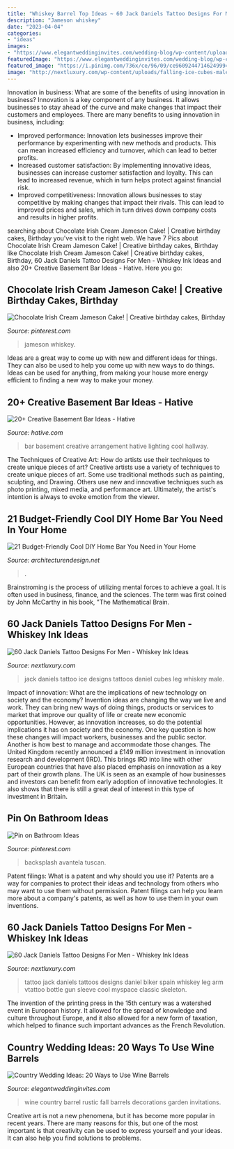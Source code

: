 ```yaml
---
title: "Whiskey Barrel Top Ideas ~ 60 Jack Daniels Tattoo Designs For Men"
description: "Jameson whiskey"
date: "2023-04-04"
categories:
- "ideas"
images:
- "https://www.elegantweddinginvites.com/wedding-blog/wp-content/uploads/2015/07/rustic-garden-wedding-ideas-with-wine-barrel-decorations-for-fall.jpg"
featuredImage: "https://www.elegantweddinginvites.com/wedding-blog/wp-content/uploads/2015/07/rustic-garden-wedding-ideas-with-wine-barrel-decorations-for-fall.jpg"
featured_image: "https://i.pinimg.com/736x/ce/96/09/ce960924471462499945d25f409be629.jpg"
image: "http://nextluxury.com/wp-content/uploads/falling-ice-cubes-male-jack-daniels-leg-tattoos.jpg"
---
```



Innovation in business: What are some of the benefits of using innovation in business?
Innovation is a key component of any business. It allows businesses to stay ahead of the curve and make changes that impact their customers and employees. There are many benefits to using innovation in business, including: 
- Improved performance: Innovation lets businesses improve their performance by experimenting with new methods and products. This can mean increased efficiency and turnover, which can lead to better profits. 
- Increased customer satisfaction: By implementing innovative ideas, businesses can increase customer satisfaction and loyalty. This can lead to increased revenue, which in turn helps protect against financial risk. 
- Improved competitiveness: Innovation allows businesses to stay competitive by making changes that impact their rivals. This can lead to improved prices and sales, which in turn drives down company costs and results in higher profits.

	

		
searching about Chocolate Irish Cream Jameson Cake! | Creative birthday cakes, Birthday you've visit to the right web. We have 7 Pics about Chocolate Irish Cream Jameson Cake! | Creative birthday cakes, Birthday like Chocolate Irish Cream Jameson Cake! | Creative birthday cakes, Birthday, 60 Jack Daniels Tattoo Designs For Men - Whiskey Ink Ideas and also 20+ Creative Basement Bar Ideas - Hative. Here you go:
		
    
## Chocolate Irish Cream Jameson Cake! | Creative Birthday Cakes, Birthday

<img loading=lazy src="https://i.pinimg.com/736x/72/47/bb/7247bb05d90b37bab9be195379aed6e5.jpg" onerror="this.onerror=null;this.src='https://tse3.mm.bing.net/th?id=OIP.ou5Jwka_FrsCqzeDGCFXGgHaJ3&amp;pid=15.1';" alt="Chocolate Irish Cream Jameson Cake! | Creative birthday cakes, Birthday">

_Source: pinterest.com_

>jameson whiskey. 

	

Ideas are a great way to come up with new and different ideas for things. They can also be used to help you come up with new ways to do things. Ideas can be used for anything, from making your house more energy efficient to finding a new way to make your money.

    
## 20+ Creative Basement Bar Ideas - Hative

<img loading=lazy src="http://hative.com/wp-content/uploads/2014/05/basement-bar-ideas/13-wall-arrangement.jpg" onerror="this.onerror=null;this.src='https://tse4.mm.bing.net/th?id=OIP.cFNCNa6iVc-TO7xSlDm1QQHaJ3&amp;pid=15.1';" alt="20+ Creative Basement Bar Ideas - Hative">

_Source: hative.com_

>bar basement creative arrangement hative lighting cool hallway. 

	

The Techniques of Creative Art: How do artists use their techniques to create unique pieces of art?
Creative artists use a variety of techniques to create unique pieces of art. Some use traditional methods such as painting, sculpting, and Drawing. Others use new and innovative techniques such as photo printing, mixed media, and performance art. Ultimately, the artist's intention is always to evoke emotion from the viewer.

    
## 21 Budget-Friendly Cool DIY Home Bar You Need In Your Home

<img loading=lazy src="https://cdn.architecturendesign.net/wp-content/uploads/2015/04/AD-DIY-Home-Bar-4.jpg" onerror="this.onerror=null;this.src='https://tse1.mm.bing.net/th?id=OIP.I6pjlEuICwBOugWXdpoFtQHaJ4&amp;pid=15.1';" alt="21 Budget-Friendly Cool DIY Home Bar You Need in Your Home">

_Source: architecturendesign.net_

>. 

	

Brainstroming is the process of utilizing mental forces to achieve a goal. It is often used in business, finance, and the sciences. The term was first coined by John McCarthy in his book, "The Mathematical Brain.

    
## 60 Jack Daniels Tattoo Designs For Men - Whiskey Ink Ideas

<img loading=lazy src="http://nextluxury.com/wp-content/uploads/falling-ice-cubes-male-jack-daniels-leg-tattoos.jpg" onerror="this.onerror=null;this.src='https://tse4.mm.bing.net/th?id=OIP.PLkQz7XZxzvvp-Fz4yr9OAHaKr&amp;pid=15.1';" alt="60 Jack Daniels Tattoo Designs For Men - Whiskey Ink Ideas">

_Source: nextluxury.com_

>jack daniels tattoo ice designs tattoos daniel cubes leg whiskey male. 

	

Impact of innovation: What are the implications of new technology on society and the economy?
Invention ideas are changing the way we live and work. They can bring new ways of doing things, products or services to market that improve our quality of life or create new economic opportunities. However, as innovation increases, so do the potential implications it has on society and the economy. One key question is how these changes will impact workers, businesses and the public sector. Another is how best to manage and accommodate those changes.
The United Kingdom recently announced a £149 million investment in innovation research and development (IRD). This brings IRD into line with other European countries that have also placed emphasis on innovation as a key part of their growth plans. The UK is seen as an example of how businesses and investors can benefit from early adoption of innovative technologies. It also shows that there is still a great deal of interest in this type of investment in Britain.

    
## Pin On Bathroom Ideas

<img loading=lazy src="https://i.pinimg.com/736x/ce/96/09/ce960924471462499945d25f409be629.jpg" onerror="this.onerror=null;this.src='https://tse2.mm.bing.net/th?id=OIP.Gy7HlLYCwgZ5Mnmhp2f8uAHaEK&amp;pid=15.1';" alt="Pin on Bathroom Ideas">

_Source: pinterest.com_

>backsplash avantela tuscan. 

	

Patent filings: What is a patent and why should you use it?
Patents are a way for companies to protect their ideas and technology from others who may want to use them without permission. Patent filings can help you learn more about a company's patents, as well as how to use them in your own inventions.

    
## 60 Jack Daniels Tattoo Designs For Men - Whiskey Ink Ideas

<img loading=lazy src="http://nextluxury.com/wp-content/uploads/guy-with-jack-daniels-table-tattoo-on-arm.jpg" onerror="this.onerror=null;this.src='https://tse2.mm.bing.net/th?id=OIP.gWLBo8Z9wOg6Lrmi3t8RcQHaJ3&amp;pid=15.1';" alt="60 Jack Daniels Tattoo Designs For Men - Whiskey Ink Ideas">

_Source: nextluxury.com_

>tattoo jack daniels tattoos designs daniel biker spain whiskey leg arm vtattoo bottle gun sleeve cool myspace classic skeleton. 

	

The invention of the printing press in the 15th century was a watershed event in European history. It allowed for the spread of knowledge and culture throughout Europe, and it also allowed for a new form of taxation, which helped to finance such important advances as the French Revolution.

    
## Country Wedding Ideas: 20 Ways To Use Wine Barrels

<img loading=lazy src="https://www.elegantweddinginvites.com/wedding-blog/wp-content/uploads/2015/07/rustic-garden-wedding-ideas-with-wine-barrel-decorations-for-fall.jpg" onerror="this.onerror=null;this.src='https://tse4.mm.bing.net/th?id=OIP.gFivq-i0gw4O8OpuhM7fNQHaJ7&amp;pid=15.1';" alt="Country Wedding Ideas: 20 Ways to Use Wine Barrels">

_Source: elegantweddinginvites.com_

>wine country barrel rustic fall barrels decorations garden invitations. 

	

Creative art is not a new phenomena, but it has become more popular in recent years. There are many reasons for this, but one of the most important is that creativity can be used to express yourself and your ideas. It can also help you find solutions to problems.

